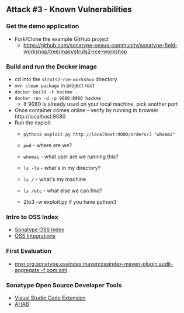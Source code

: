 ## Attack #3 - Known Vulnerabilities

### Get the demo application
- Fork/Clone the example GitHub project
  - https://github.com/sonatype-nexus-community/sonatype-field-workshop/tree/main/struts2-rce-workshop

### Build and run the Docker image
- cd into the `struts2-rce-workshop` directory
- `mvn clean package` in project root
- `docker build -t hackme .`
- `docker run -d -p 9080:8080 hackme`
  - If 9080 is already used on your local machine, pick another port
- Once container comes online - verify by running in browser http://localhost:9080
- Run the exploit
  - `python2 exploit.py http://localhost:9080/orders/3 "whoami"`
   - `pwd` - where are we?
   - `whomai` - what user are we running this?
   - `ls -la` - what's in my directory?
   - `ls /` - what's my machine
   - `ls /etc` - what else we can find?
  
  - 2to3 -w exploit.py if you have python3

### Intro to OSS Index
- [Sonatype OSS Index](https://ossindex.sonatype.org/)
- [OSS Integrations](https://ossindex.sonatype.org/integrations)

### First Evaluation
- [mvn org.sonatype.ossindex.maven:ossindex-maven-plugin:audit-aggregate -f pom.xml](https://sonatype.github.io/ossindex-maven/maven-plugin/ )

### Sonatype Open Source Developer Tools
- [Visual Studio Code Extension](https://ossindex.sonatype.org/integration/vscode)
- [AHAB](https://ossindex.sonatype.org/integration/ahab)
